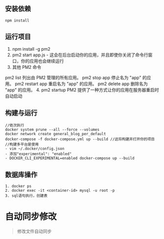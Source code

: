 ## 安装依赖
```shell
npm install
```
## 运行项目
1. npm install -g pm2
2. pm2 start app.js  - 这会在后台启动你的应用，并且即使你关闭了命令行窗口，你的应用也会继续运行
3. 其他 PM2 命令

pm2 list 列出由 PM2 管理的所有应用。
pm2 stop app 停止名为 "app" 的应用。
pm2 restart app 重启名为 "app" 的应用。
pm2 delete app 删除名为 "app" 的应用。
4. pm2 startup  PM2 提供了一种方式让你的应用在服务器重启时自动启动
## 构建与运行
```shell
//依次执行
docker system prune --all --force --volumes
docker network create general_blog_per_default
docker-compose -f docker-compose.yml up --build //这将构建并打开你的项目
//构建多平台是使用
- vim ~/.docker/config.json
- 添加"experimental": "enabled"
- DOCKER_CLI_EXPERIMENTAL=enabled docker-compose up --build
```

## 数据库操作
```shell
1. docker ps
2. docker exec -it <container-id> mysql -u root -p
3. sql语句执行，创建表
```
# 自动同步修改
> 修改文件自动同步